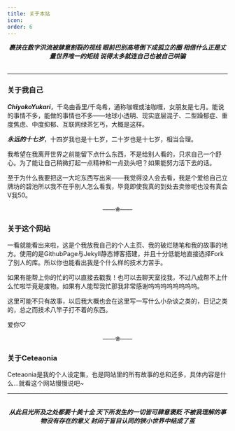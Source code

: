 ```yaml
---
title: 关于本站
icon: 
order: 6
---
```

<center>
<b><i>
裹挟在数字洪流被肆意割裂的视线
眼前巴别高塔倒下成孤立的圈
相信什么正是丈量世界唯一的矩线
说得太多就连自己也被自己哄骗
</i></b>
</center>
<br>

---
### 关于我自己

***ChiyokoYukari***，千岛由香里/千岛希，通称咖喱或油咖喱，女朋友是七月。能说的事情不多，能做的事情也不多——地球小透明、现实底层混子、二型躁郁症、重度焦虑、中度抑郁、互联网绿茶乞丐，大概是这样。

***永远的十七岁***，十四岁我也是十七岁，二十岁也是十七岁，相当合理。

我希望在我离开世界之前能留下点什么东西，不是给别人看的，只求自己一个舒心。为了能让自己稍微打起一点精神和一点劲头吧？如果能努力活下去的话。

至于为什么我要把这一大坨东西写出来——我觉得没人会去看，我是个爱给自己立牌坊的碧池所以我不在乎别人怎么看我，毕竟即使我真的到处去卖惨呢也没有真会V我50。

<center><font color="#666666"><b>——❀——</b></font></center>

### 关于这个网站

一看就能看出来啦，这是个我放我自己的个人主页、我的破烂随笔和我的故事的地方。使用的是GithubPage与Jekyll静态博客搭建，并且十分低能地直接选择Fork了别人的库。所以你也能看出我是个什么样的技术力苦手。

如果有能帮上你的忙的可以直接去戳我！也可以去聊天室找我，不过八成帮不上什么忙啦毕竟是废物。如果有人能帮我忙那我非常感谢呜呜呜呜呜呜呜呜。

这里可能不只有故事，以后我大概也会在这里写一写什么小杂谈之类的，日记之类的，总之而技术八竿子打不着的东西。

爱你♡

<center><font color="#666666"><b>——❀——</b></font></center>

### 关于Ceteaonia

Ceteaonia是我的个人设定集，也是网站里的所有故事的总和还多，具体内容是什么...就看这个网站慢慢说吧~

----
<br>
<center>
<b><i>
从此目光所及之处都要十美十全
天下所发生的一切皆可肆意褒贬
不被我理解的事物没有存在的意义
封闭于盲目认同的狭小世界中结成了茧
</i></b>
</center>

